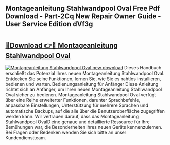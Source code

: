 ## Montageanleitung Stahlwandpool Oval Free Pdf Download - Part-2Cq New Repair Owner Guide - User Service Edition dVf3g

# <h2><a href="http://df6ah41.blite.top/?on=Montageanleitung+Stahlwandpool+Oval">🔗Download 👉🔴 Montageanleitung Stahlwandpool Oval</a></h2>

[![Montageanleitung Stahlwandpool Oval new download](https://i.imgur.com/lujVjoI.png)](http://df6ah41.blite.top/?on=Montageanleitung+Stahlwandpool+Oval)
Dieses Handbuch erschließt das Potenzial Ihres neuen Montageanleitung Stahlwandpool Oval. Entdecken Sie seine Funktionen, lernen Sie, wie Sie es nahtlos installieren, bedienen und warten. Bedienungsanleitung für Anfänger Diese Anleitung richtet sich an Anfänger, um Ihren neuen Montageanleitung Stahlwandpool Oval sicher zu bedienen. Montageanleitung Stahlwandpool Oval verfügt über eine Reihe erweiterter Funktionen, darunter Sprachbefehle, anpassbare Einstellungen, Unterstützung für mehrere Sprachen und automatische Backups, auf die alle über die Benutzeroberfläche zugegriffen werden kann. Wir vertrauen darauf, dass das Montageanleitung Stahlwandpool OvalD eine genaue und detaillierte Ressource für Ihre Bemühungen war, die Besonderheiten Ihres neuen Geräts kennenzulernen. Bei Fragen oder Bedenken wenden Sie sich bitte an unser Kundendienstteam.
